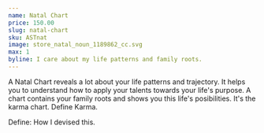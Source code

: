 ```yaml
---
name: Natal Chart
price: 150.00
slug: natal-chart
sku: ASTnat
image: store_natal_noun_1189862_cc.svg
max: 1
byline: I care about my life patterns and family roots.
---
```

A Natal Chart reveals a lot about your life patterns and trajectory.
It helps you to understand how to apply your talents towards your life's purpose.
A chart contains your family roots and shows you this life's posibilities.
It's the karma chart. Define Karma.

Define: How I devised this.
